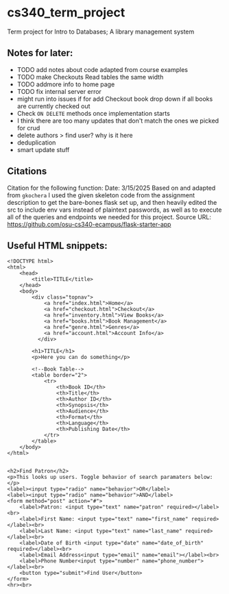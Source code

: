 # cs340_term_project
Term project for Intro to Databases; A library management system

## Notes for later:
- TODO add notes about code adapted from course examples
- TODO make Checkouts Read tables the same width
- TODO addmore info to home page
- TODO fix internal server error
- might run into issues if for add Checkout book drop down if all books are currently checked out
- Check `ON DELETE` methods once implementation starts
- I think there are too many updates that don't match the ones we picked for crud
- delete authors > find user? why is it here
- deduplication
- smart update stuff

## Citations
Citation for the following function:
Date: 3/15/2025
Based on and adapted from `gkochera`
I used the given skeleton code from the assignment description to get the bare-bones
flask set up, and then heavily edited the src to include env vars instead of plaintext passwords, as well
as to execute all of the queries and endpoints we needed for this project.
Source URL: https://github.com/osu-cs340-ecampus/flask-starter-app

## Useful HTML snippets:

```
<!DOCTYPE html>
<html>
    <head>
        <title>TITLE</title>
    </head>
    <body>
        <div class="topnav">
            <a href="index.html">Home</a>
            <a href="checkout.html">Checkout</a>
            <a href="inventory.html">View Books</a>
            <a href="books.html">Book Management</a>
            <a href="genre.html">Genres</a>
            <a href="account.html">Account Info</a>
          </div>

        <h1>TITLE</h1>
        <p>Here you can do something</p>

        <!--Book Table-->
        <table border="2">
            <tr>
                <th>Book ID</th>
                <th>Title</th>
                <th>Author ID</th>
                <th>Synopsis</th>
                <th>Audience</th>
                <th>Format</th>
                <th>Language</th>
                <th>Publishing Date</th>
            </tr>
        </table>
    </body>
</html>


<h2>Find Patron</h2>
<p>This looks up users. Toggle behavior of search paramaters below:</p>
<label><input type="radio" name="behavior">OR</label>
<label><input type="radio" name="behavior">AND</label>
<form method="post" action="#">
    <label>Patron: <input type="text" name="patron" required></label><br>
    <label>First Name: <input type="text" name="first_name" required></label><br>
    <label>Last Name: <input type="text" name="last_name" required></label><br>
    <label>Date of Birth <input type="date" name="date_of_birth" required></label><br>
    <label>Email Address<input type="email" name="email"></label><br>
    <label>Phone Number<input type="number" name="phone_number"></label><br>
    <button type="submit">Find User</button>
</form>
<hr><br>


```
